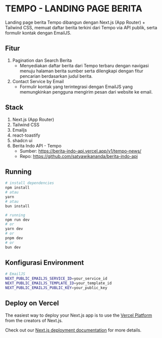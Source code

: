 # TEMPO - LANDING PAGE BERITA
Landing page berita Tempo
dibangun dengan Next.js (App Router) + Tailwind CSS, memuat daftar berita terkini dari Tempo via API publik, serta formulir kontak dengan EmailJS.

## Fitur
1. Pagination dan Search Berita
   * Menyediakan daftar berita dari Tempo terbaru dengan navigasi menuju halaman berita sumber serta dilengkapi dengan fitur pencarian berdasarkan judul berita.
3. Contact Service by Email
   * Formulir kontak yang terintegrasi dengan EmailJS yang memungkinkan pengguna mengirim pesan dari website ke email.

## Stack
1. Next.js (App Router)
2. Tailwind CSS
3. Emailjs
4. react-toastify
5. shadcn ui
6. Berita Indo API - Tempo
   * Sumber: https://berita-indo-api.vercel.app/v1/tempo-news/
   * Repo: https://github.com/satyawikananda/berita-indo-api

## Running

```bash
# install dependencies
npm install
# atau
yarn
# atau
bun install

# running
npm run dev
# or
yarn dev
# or
pnpm dev
# or
bun dev
```

## Konfigurasi Environment

```bash
# EmailJS
NEXT_PUBLIC_EMAILJS_SERVICE_ID=your_service_id
NEXT_PUBLIC_EMAILJS_TEMPLATE_ID=your_template_id
NEXT_PUBLIC_EMAILJS_PUBLIC_KEY=your_public_key
```
## Deploy on Vercel
The easiest way to deploy your Next.js app is to use the [Vercel Platform](https://vercel.com/new?utm_medium=default-template&filter=next.js&utm_source=create-next-app&utm_campaign=create-next-app-readme) from the creators of Next.js.

Check out our [Next.js deployment documentation](https://nextjs.org/docs/app/building-your-application/deploying) for more details.
